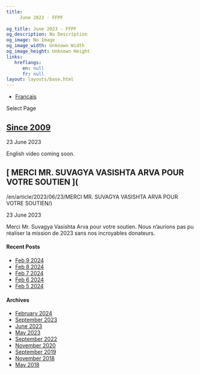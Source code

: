 ```yaml
---
title: 
     June 2023 - FFPF
    
og_title: June 2023 - FFPF
og_description: No Description
og_image: No Image
og_image_width: Unknown Width
og_image_height: Unknown Height
links:
   hreflangs:
      en: null
      fr: null
layout: layouts/base.html
---
```


  * [ Français ]( /fr/article/2023/06/)

[ ]( )

Select Page

##  [ Since 2009 ](/fr)

23 June 2023

English video coming soon.

##  [ MERCI MR. SUVAGYA VASISHTA ARVA POUR VOTRE SOUTIEN ](
/en/article/2023/06/23/MERCI MR. SUVAGYA VASISHTA ARVA POUR VOTRE SOUTIEN/)

23 June 2023

Merci Mr. Suvagya Vasishta Arva pour votre soutien. Nous n’aurions pas pu
réaliser la mission de 2023 sans nos incroyables donateurs.

####  Recent Posts

  * [ Feb 9 2024 ]( /en/article/2024/02/09/feb-9-2024/)
  * [ Feb 8 2024 ]( /en/article/2024/02/08/feb-8-2024/)
  * [ Feb 7 2024 ]( /en/article/2024/02/07/feb-7-2024/)
  * [ Feb 6 2024 ]( /en/article/2024/02/06/feb-6-2024/)
  * [ Feb 5 2024 ]( /en/article/2024/02/05/feb-5-2024/)

####  Archives

  * [ February 2024 ]( /en/article/2024/02/)
  * [ September 2023 ](/09/)
  * [ June 2023 ](index.html)
  * [ May 2023 ]( /en/article/2023/05/)
  * [ September 2022 ]( /en/article/2022/09/)
  * [ November 2020 ]( /en/article/2020/11/)
  * [ September 2019 ]( /en/article/2019/09/)
  * [ November 2018 ]( /en/article/2018/11/)
  * [ May 2018 ]( /en/article/2018/05/)



